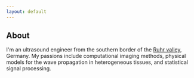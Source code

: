 ```yaml
---
layout: default
---
```


## About
I'm an ultrasound engineer from the southern border of the [Ruhr valley](https://en.wikipedia.org/wiki/Ruhr), Germany.
My passions include computational imaging methods, physical models for the wave propagation in heterogeneous tissues, and statistical signal processing.
